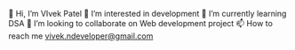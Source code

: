 👋 Hi, I’m VIvek Patel
👀 I’m interested in development
🌱 I’m currently learning DSA
💞️ I’m looking to collaborate on Web development project
📫 How to reach me vivek.ndeveloper@gmail.com

